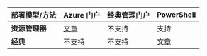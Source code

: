 |**部署模型/方法**| **Azure 门户** | **经典管理门户** | **PowerShell**|
|---|---|---|---|
| **资源管理器** |[文章](/documentation/articles/vpn-gateway-howto-multi-site-to-site-resource-manager-portal/)| 不支持 | 支持|
| **经典** | 不支持 | 不支持 | [文章](/documentation/articles/vpn-gateway-multi-site/) | 

<!---HONumber=Mooncake_1031_2016-->